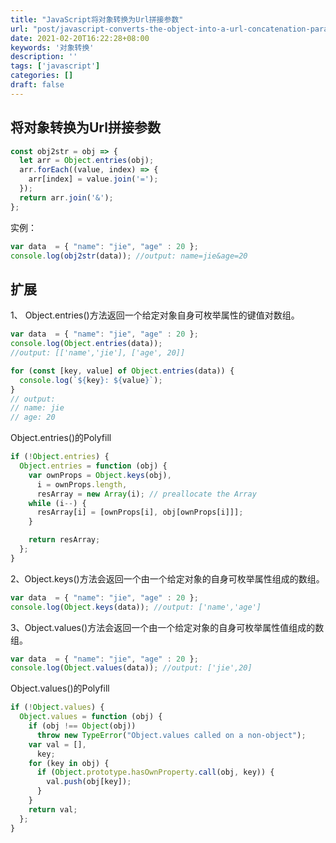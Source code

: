 ```yaml
---
title: "JavaScript将对象转换为Url拼接参数"
url: "post/javascript-converts-the-object-into-a-url-concatenation-parameter"
date: 2021-02-20T16:22:28+08:00
keywords: '对象转换'
description: ''
tags: ['javascript']
categories: []
draft: false
---
```


## 将对象转换为Url拼接参数

```javascript
const obj2str = obj => {
  let arr = Object.entries(obj);
  arr.forEach((value, index) => {
    arr[index] = value.join('=');
  });
  return arr.join('&');
};
```

实例：
```javascript
var data  = { "name": "jie", "age" : 20 };
console.log(obj2str(data)); //output: name=jie&age=20
```

## 扩展

1、 Object.entries()方法返回一个给定对象自身可枚举属性的键值对数组。

```javascript
var data  = { "name": "jie", "age" : 20 };
console.log(Object.entries(data)); 
//output: [['name','jie'], ['age', 20]]

for (const [key, value] of Object.entries(data)) {
  console.log(`${key}: ${value}`);
}
// output:
// name: jie
// age: 20
```

Object.entries()的Polyfill
```javascript
if (!Object.entries) {
  Object.entries = function (obj) {
    var ownProps = Object.keys(obj),
      i = ownProps.length,
      resArray = new Array(i); // preallocate the Array
    while (i--) {
      resArray[i] = [ownProps[i], obj[ownProps[i]]];
    }

    return resArray;
  };
}
```

2、Object.keys()方法会返回一个由一个给定对象的自身可枚举属性组成的数组。

```javascript
var data  = { "name": "jie", "age" : 20 };
console.log(Object.keys(data)); //output: ['name','age']
```

3、Object.values()方法会返回一个由一个给定对象的自身可枚举属性值组成的数组。

```javascript
var data  = { "name": "jie", "age" : 20 };
console.log(Object.values(data)); //output: ['jie',20]
```

Object.values()的Polyfill
```javascript
if (!Object.values) {
  Object.values = function (obj) {
    if (obj !== Object(obj))
      throw new TypeError("Object.values called on a non-object");
    var val = [],
      key;
    for (key in obj) {
      if (Object.prototype.hasOwnProperty.call(obj, key)) {
        val.push(obj[key]);
      }
    }
    return val;
  };
}

```













